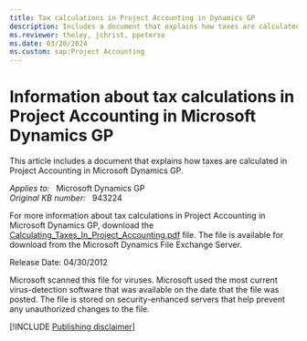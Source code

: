 ```yaml
---
title: Tax calculations in Project Accounting in Dynamics GP
description: Includes a document that explains how taxes are calculated in Project Accounting in Microsoft Dynamics GP.
ms.reviewer: theley, jchrist, ppeterso
ms.date: 03/20/2024
ms.custom: sap:Project Accounting
---
```

# Information about tax calculations in Project Accounting in Microsoft Dynamics GP

This article includes a document that explains how taxes are calculated in Project Accounting in Microsoft Dynamics GP.

_Applies to:_ &nbsp; Microsoft Dynamics GP  
_Original KB number:_ &nbsp; 943224

For more information about tax calculations in Project Accounting in Microsoft Dynamics GP, download the [Calculating_Taxes_In_Project_Accounting.pdf](https://mbs2.microsoft.com/fileexchange/?fileid=1bf99c2b-dc58-41f4-a52c-95fd521df5f7) file. The file is available for download from the Microsoft Dynamics File Exchange Server.

Release Date: 04/30/2012

Microsoft scanned this file for viruses. Microsoft used the most current virus-detection software that was available on the date that the file was posted. The file is stored on security-enhanced servers that help prevent any unauthorized changes to the file.

[!INCLUDE [Publishing disclaimer](../../includes/publishing-disclaimer.md)]
